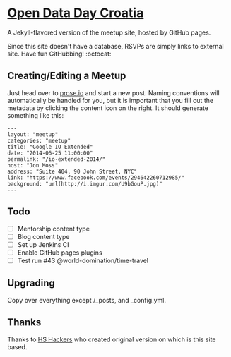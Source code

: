 # [Open Data Day Croatia](http://odd.codeforcroatia.org/)

A Jekyll-flavored version of the meetup site, hosted by GitHub pages.

Since this site doesn't have a database, RSVPs are simply links to external site. Have fun GitHubbing! :octocat:

## Creating/Editing a Meetup

Just head over to [prose.io](https://prose.io/#codeforcroatia/opendataday/tree/gh-pages) and start a new post. Naming conventions will automatically be handled for you, but it is important that you fill out the metadata by clicking the content icon on the right. It should generate something like this:

````
---
layout: "meetup"
categories: "meetup"
title: "Google IO Extended"
date: "2014-06-25 11:00:00"
permalink: "/io-extended-2014/"
host: "Jon Moss"
address: "Suite 404, 90 John Street, NYC"
link: "https://www.facebook.com/events/294642260712985/"
background: "url(http://i.imgur.com/U9bGouP.jpg)"
---
````

## Todo

- [ ] Mentorship content type
- [ ] Blog content type
- [ ] Set up Jenkins CI
- [ ] Enable GitHub pages plugins
- [ ] Test run #43 @world-domination/time-travel

## Upgrading

Copy over everything except /_posts, and _config.yml.

## Thanks

Thanks to [HS Hackers](http://nyc.hshackers.org/) who created original version on which is this site based.